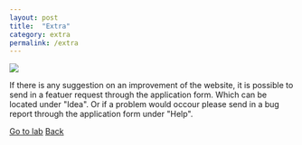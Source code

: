 ```yaml
---
layout: post
title:  "Extra"
category: extra
permalink: /extra
---
```


<img src="assets/images/idea-page.PNG">

If there is any suggestion on an improvement of the website, it is possible to send in a featuer request through the application form. Which can be located under "Idea". Or if a problem would occour please 
send in a bug report through the application form under "Help".

<a class="offset-4 btn btn-success btn-lg" href="/extra-lab" role="button">Go to lab</a>
<a class="btn btn-info btn-lg" href="/" role="button">Back</a>